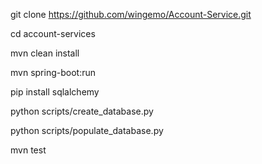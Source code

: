 git clone https://github.com/wingemo/Account-Service.git

cd account-services

mvn clean install

mvn spring-boot:run

 pip install sqlalchemy

python scripts/create_database.py

python scripts/populate_database.py

mvn test
